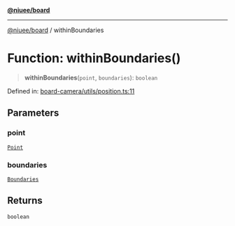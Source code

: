 [**@niuee/board**](../README.md)

***

[@niuee/board](../globals.md) / withinBoundaries

# Function: withinBoundaries()

> **withinBoundaries**(`point`, `boundaries`): `boolean`

Defined in: [board-camera/utils/position.ts:11](https://github.com/niuee/board/blob/d74620e4e63da3004adfc7105b7f1136fce9577c/src/board-camera/utils/position.ts#L11)

## Parameters

### point

[`Point`](../type-aliases/Point.md)

### boundaries

[`Boundaries`](../type-aliases/Boundaries.md)

## Returns

`boolean`
